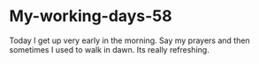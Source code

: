 # My-working-days-58
Today I get up very early in the morning. Say my prayers and then sometimes I used to walk in dawn. Its really refreshing.
